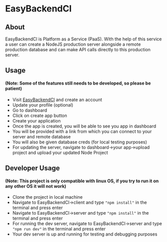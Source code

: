 # EasyBackendCl

## About
EasyBackendCl is Platform as a Service (PaaS). With the help of this service a user can create a NodeJS production server alongside a remote production database and can make API calls directly to this production server.

## Usage 
#### (Note: Some of the features still needs to be developed, so please be patient)

- Visit [EasyBackendCl](http://easybackendcl.ga) and create an account 
- Update your profile (optional)
- Go to dashboard
- Click on create app button 
- Create your application
- Once the app is created, you will be able to see you app in dashboard
- You will be provided with a link from which you can connect to your server and remote database 
- You will also be given database creds (for local testing purposes)
- For updating the server, navigate to dashboard->your app->upload project and upload your updated Node Project

## Developer Usage 
#### (Note: This project is only compatible with linux OS, if you try to run it on any other OS it will not work)

- Clone the project in local machine
- Navigate to EasyBackendCl->client and type `"npm install"` in the terminal and press enter
- Navigate to EasyBackendCl->server and type `"npm install"` in the terminal and press enter
- For running the dev server, navigate to EasyBackendCl->server and type `"npm run dev"` in the terminal and press enter
- Your dev server is up and running for testing and debugging purposes



